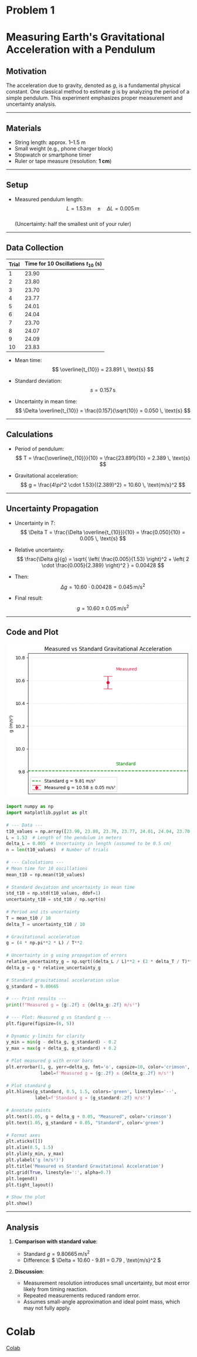 # Problem 1

# Measuring Earth's Gravitational Acceleration with a Pendulum

## Motivation

The acceleration due to gravity, denoted as $g$, is a fundamental physical constant. One classical method to estimate $g$ is by analyzing the period of a simple pendulum. This experiment emphasizes proper measurement and uncertainty analysis.

---

## Materials

- String length: approx. 1–1.5 m
- Small weight (e.g., phone charger block)
- Stopwatch or smartphone timer
- Ruler or tape measure (resolution: **1 cm**)

---

## Setup

- Measured pendulum length:  
  $$ L = 1.53 \, \text{m} \quad \pm \quad \Delta L = 0.005 \, \text{m} $$  
  (Uncertainty: half the smallest unit of your ruler)

---

## Data Collection

| Trial | Time for 10 Oscillations $t_{10}$ (s) |
|-------|----------------------------------------|
| 1     | 23.90                                  |
| 2     | 23.80                                  |
| 3     | 23.70                                  |
| 4     | 23.77                                  |
| 5     | 24.01                                  |
| 6     | 24.04                                  |
| 7     | 23.70                                  |
| 8     | 24.07                                  |
| 9     | 24.09                                  |
| 10    | 23.83                                  |

- Mean time:  
  $$ \overline{t_{10}} = 23.891 \, \text{s} $$

- Standard deviation:  
  $$ s = 0.157 \, \text{s} $$

- Uncertainty in mean time:  
  $$ \Delta \overline{t_{10}} = \frac{0.157}{\sqrt{10}} = 0.050 \, \text{s} $$

---

## Calculations

- Period of pendulum:  
  $$ T = \frac{\overline{t_{10}}}{10} = \frac{23.891}{10} = 2.389 \, \text{s} $$

- Gravitational acceleration:  
  $$ g = \frac{4\pi^2 \cdot 1.53}{(2.389)^2} = 10.60 \, \text{m/s}^2 $$

---

## Uncertainty Propagation

- Uncertainty in $T$:  
  $$ \Delta T = \frac{\Delta \overline{t_{10}}}{10} = \frac{0.050}{10} = 0.005 \, \text{s} $$

- Relative uncertainty:  
  $$
  \frac{\Delta g}{g} = \sqrt{ \left( \frac{0.005}{1.53} \right)^2 + \left( 2 \cdot \frac{0.005}{2.389} \right)^2 } = 0.00428
  $$

- Then:  
  $$ \Delta g = 10.60 \cdot 0.00428 = 0.045 \, \text{m/s}^2 $$

- Final result:  
  $$ g = 10.60 \pm 0.05 \, \text{m/s}^2 $$

---

## Code and Plot

![alt text](image-5.png)

```python
import numpy as np
import matplotlib.pyplot as plt

# --- Data ---
t10_values = np.array([23.90, 23.80, 23.70, 23.77, 24.01, 24.04, 23.70, 24.07, 24.09, 23.83])
L = 1.53  # Length of the pendulum in meters
delta_L = 0.005  # Uncertainty in length (assumed to be 0.5 cm)
n = len(t10_values)  # Number of trials

# --- Calculations ---
# Mean time for 10 oscillations
mean_t10 = np.mean(t10_values)

# Standard deviation and uncertainty in mean time
std_t10 = np.std(t10_values, ddof=1)
uncertainty_t10 = std_t10 / np.sqrt(n)

# Period and its uncertainty
T = mean_t10 / 10
delta_T = uncertainty_t10 / 10

# Gravitational acceleration
g = (4 * np.pi**2 * L) / T**2

# Uncertainty in g using propagation of errors
relative_uncertainty_g = np.sqrt((delta_L / L)**2 + (2 * delta_T / T)**2)
delta_g = g * relative_uncertainty_g

# Standard gravitational acceleration value
g_standard = 9.80665

# --- Print results ---
print(f"Measured g = {g:.2f} ± {delta_g:.2f} m/s²")

# --- Plot: Measured g vs Standard g ---
plt.figure(figsize=(6, 5))

# Dynamic y-limits for clarity
y_min = min(g - delta_g, g_standard) - 0.2
y_max = max(g + delta_g, g_standard) + 0.2

# Plot measured g with error bars
plt.errorbar(1, g, yerr=delta_g, fmt='o', capsize=10, color='crimson',
             label=f'Measured g = {g:.2f} ± {delta_g:.2f} m/s²')

# Plot standard g
plt.hlines(g_standard, 0.5, 1.5, colors='green', linestyles='--',
           label=f'Standard g = {g_standard:.2f} m/s²')

# Annotate points
plt.text(1.05, g + delta_g + 0.05, "Measured", color='crimson')
plt.text(1.05, g_standard + 0.05, "Standard", color='green')

# Format axes
plt.xticks([])
plt.xlim(0.5, 1.5)
plt.ylim(y_min, y_max)
plt.ylabel('g (m/s²)')
plt.title('Measured vs Standard Gravitational Acceleration')
plt.grid(True, linestyle=':', alpha=0.7)
plt.legend()
plt.tight_layout()

# Show the plot
plt.show()

```
---

## Analysis

1. **Comparison with standard value**:  
   - Standard $g = 9.80665 \, \text{m/s}^2$  
   - Difference: $ \Delta = 10.60 - 9.81 = 0.79 \, \text{m/s}^2 $

2. **Discussion**:
   - Measurement resolution introduces small uncertainty, but most error likely from timing reaction.
   - Repeated measurements reduced random error.
   - Assumes small-angle approximation and ideal point mass, which may not fully apply.


# Colab

[Colab](https://colab.research.google.com/drive/1DbQq2enmSWr-EJ-sfECsZJF_DLwxeM51#scrollTo=3yaOyweqSoFX)

